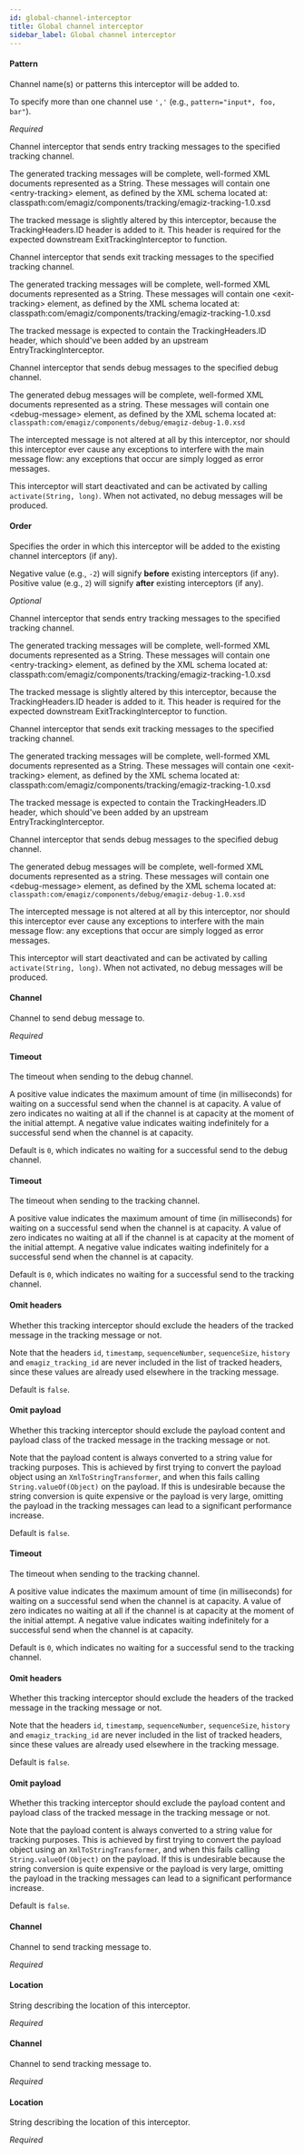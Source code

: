 ```yaml
---
id: global-channel-interceptor
title: Global channel interceptor
sidebar_label: Global channel interceptor
---
```

#### Pattern
Channel name(s) or patterns this interceptor will be added to.

To specify more than one channel use <code>','</code> (e.g., <code>pattern="input*, foo, bar"</code>).

<i>Required</i>


Channel interceptor that sends entry tracking messages to the specified tracking channel. 

The generated tracking messages will be complete, well-formed XML documents represented as a String. These messages will contain one &lt;entry-tracking&gt; element, as defined by the XML schema located at:
classpath:com/emagiz/components/tracking/emagiz-tracking-1.0.xsd 

The tracked message is slightly altered by this interceptor, because the TrackingHeaders.ID header is added to it. This header is required for the expected downstream ExitTrackingInterceptor to function.


Channel interceptor that sends exit tracking messages to the specified tracking channel. 

The generated tracking messages will be complete, well-formed XML documents represented as a String. These messages will contain one &lt;exit-tracking&gt; element, as defined by the XML schema located at:
classpath:com/emagiz/components/tracking/emagiz-tracking-1.0.xsd 

The tracked message is expected to contain the TrackingHeaders.ID header, which should've been added by an upstream EntryTrackingInterceptor.


Channel interceptor that sends debug messages to the specified debug channel.

The generated debug messages will be complete, well-formed XML documents represented as a string. These messages will contain one &lt;debug-message&gt; element, as defined by the XML schema located at:
<code>classpath:com/emagiz/components/debug/emagiz-debug-1.0.xsd</code>

The intercepted message is not altered at all by this interceptor, nor should this interceptor ever cause any exceptions to interfere with the main message flow: any exceptions that occur are simply logged as error messages.

This interceptor will start deactivated and can be activated by calling <code>activate(String, long)</code>. When not activated, no debug messages will be produced.

#### Order
Specifies the order in which this interceptor will be added to the existing channel interceptors (if any).

Negative value (e.g., <code>-2</code>) will signify <b>before</b> existing interceptors (if any).
Positive value (e.g., <code>2</code>) will signify <b>after</b> existing interceptors (if any).

<i>Optional</i>


Channel interceptor that sends entry tracking messages to the specified tracking channel. 

The generated tracking messages will be complete, well-formed XML documents represented as a String. These messages will contain one &lt;entry-tracking&gt; element, as defined by the XML schema located at:
classpath:com/emagiz/components/tracking/emagiz-tracking-1.0.xsd 

The tracked message is slightly altered by this interceptor, because the TrackingHeaders.ID header is added to it. This header is required for the expected downstream ExitTrackingInterceptor to function.


Channel interceptor that sends exit tracking messages to the specified tracking channel. 

The generated tracking messages will be complete, well-formed XML documents represented as a String. These messages will contain one &lt;exit-tracking&gt; element, as defined by the XML schema located at:
classpath:com/emagiz/components/tracking/emagiz-tracking-1.0.xsd 

The tracked message is expected to contain the TrackingHeaders.ID header, which should've been added by an upstream EntryTrackingInterceptor.


Channel interceptor that sends debug messages to the specified debug channel.

The generated debug messages will be complete, well-formed XML documents represented as a string. These messages will contain one &lt;debug-message&gt; element, as defined by the XML schema located at:
<code>classpath:com/emagiz/components/debug/emagiz-debug-1.0.xsd</code>

The intercepted message is not altered at all by this interceptor, nor should this interceptor ever cause any exceptions to interfere with the main message flow: any exceptions that occur are simply logged as error messages.

This interceptor will start deactivated and can be activated by calling <code>activate(String, long)</code>. When not activated, no debug messages will be produced.

#### Channel
Channel to send debug message to.

<i>Required</i>

#### Timeout
The timeout when sending to the debug channel.

A positive value indicates the maximum amount of time (in milliseconds) for waiting on a successful send when the channel is at capacity. A value of zero indicates no waiting at all if the channel is at capacity at the moment of the initial attempt. A negative value indicates waiting indefinitely for a successful send when the channel is at capacity.

Default is <code>0</code>, which indicates no waiting for a successful send to the debug channel.

#### Timeout
The timeout when sending to the tracking channel.

A positive value indicates the maximum amount of time (in milliseconds) for waiting on a successful send when the channel is at capacity. A value of zero indicates no waiting at all if the channel is at capacity at the moment of the initial attempt. A negative value indicates waiting indefinitely for a successful send when the channel is at capacity.

Default is <code>0</code>, which indicates no waiting for a successful send to the tracking channel.

#### Omit headers
Whether this tracking interceptor should exclude the headers of the tracked message in the tracking message or not.

Note that the headers <code>id</code>, <code>timestamp</code>, <code>sequenceNumber</code>, <code>sequenceSize</code>, <code>history</code> and <code>emagiz_tracking_id</code> are never included in the list of tracked headers, since these values are already used elsewhere in the tracking message.

Default is <code>false</code>.

#### Omit payload
Whether this tracking interceptor should exclude the payload content and payload class of the tracked message in the tracking message or not. 

Note that the payload content is always converted to a string value for tracking purposes. This is achieved by first trying to convert the payload object using an <code>XmlToStringTransformer</code>, and when this fails calling <code>String.valueOf(Object)</code> on the payload. If this is undesirable because the string conversion is quite expensive or the payload is very large, omitting the payload in the tracking messages can lead to a significant performance increase. 

Default is <code>false</code>.

#### Timeout
The timeout when sending to the tracking channel.

A positive value indicates the maximum amount of time (in milliseconds) for waiting on a successful send when the channel is at capacity. A value of zero indicates no waiting at all if the channel is at capacity at the moment of the initial attempt. A negative value indicates waiting indefinitely for a successful send when the channel is at capacity.

Default is <code>0</code>, which indicates no waiting for a successful send to the tracking channel.

#### Omit headers
Whether this tracking interceptor should exclude the headers of the tracked message in the tracking message or not.

Note that the headers <code>id</code>, <code>timestamp</code>, <code>sequenceNumber</code>, <code>sequenceSize</code>, <code>history</code> and <code>emagiz_tracking_id</code> are never included in the list of tracked headers, since these values are already used elsewhere in the tracking message.

Default is <code>false</code>.

#### Omit payload
Whether this tracking interceptor should exclude the payload content and payload class of the tracked message in the tracking message or not. 

Note that the payload content is always converted to a string value for tracking purposes. This is achieved by first trying to convert the payload object using an <code>XmlToStringTransformer</code>, and when this fails calling <code>String.valueOf(Object)</code> on the payload. If this is undesirable because the string conversion is quite expensive or the payload is very large, omitting the payload in the tracking messages can lead to a significant performance increase. 

Default is <code>false</code>.

#### Channel
Channel to send tracking message to.

<i>Required</i>

#### Location
String describing the location of this interceptor.

<i>Required</i>

#### Channel
Channel to send tracking message to.

<i>Required</i>

#### Location
String describing the location of this interceptor.

<i>Required</i>

